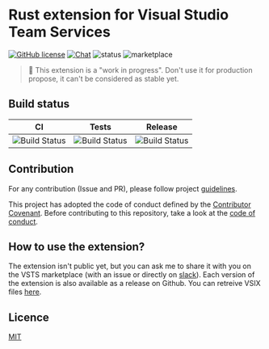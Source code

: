 # Rust extension for Visual Studio Team Services

[![GitHub license](https://img.shields.io/badge/license-MIT-blue.svg)](LICENSE) [![Chat](https://img.shields.io/badge/chat-on%20slack-brightgreen.svg)](https://join.slack.com/t/rust-vsts-extension/shared_invite/enQtMzkxNzU4MTgyMDg2LTlkMjJmMzM2MmIyYmJmMjFmNDJkN2IzZmMxZDFhZTgyOGFjYWExNTkwM2YwYTQ3YmI3OWNlYjBhYjcyNGY5OTM) 
![status](https://img.shields.io/badge/status-wip-orange.svg) 
![marketplace](https://img.shields.io/badge/marketplace-private-red.svg)

> 🚧 This extension is a "work in progress". Don't use it for production propose, it can't be considered as stable yet.

## Build status

| CI | Tests  | Release |
| -- | ------ | ------- |
| ![Build Status](https://img.shields.io/vso/build/spontoreau/d5f5ab40-dda9-46c8-8f62-1e8d2e3f7143/5.svg) | ![Build Status](https://img.shields.io/vso/build/spontoreau/d5f5ab40-dda9-46c8-8f62-1e8d2e3f7143/4.svg) |![Build Status](https://img.shields.io/vso/build/spontoreau/d5f5ab40-dda9-46c8-8f62-1e8d2e3f7143/6.svg) |

## Contribution

For any contribution (Issue and PR), please follow project [guidelines](CONTRIBUTING.md).


This project has adopted the code of conduct defined by the [Contributor Covenant](https://www.contributor-covenant.org/). Before contributing to this repository, take a look at the [code of conduct](CODE_OF_CONDUCT.md).

## How to use the extension?

The extension isn't public yet, but you can ask me to share it with you on the VSTS marketplace (with an issue or directly on [slack](https://join.slack.com/t/rust-vsts-extension/shared_invite/enQtMzkxNzU4MTgyMDg2LTlkMjJmMzM2MmIyYmJmMjFmNDJkN2IzZmMxZDFhZTgyOGFjYWExNTkwM2YwYTQ3YmI3OWNlYjBhYjcyNGY5OTM)). Each version of the extension is also available as a release on Github. You can retreive VSIX files [here](https://github.com/spontoreau/rust-vsts/releases).

## Licence

[MIT](LICENSE)
